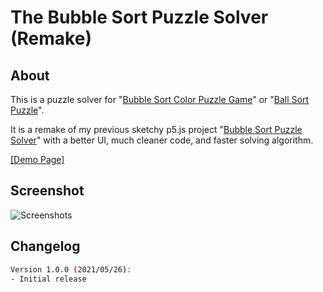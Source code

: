 # The Bubble Sort Puzzle Solver (Remake)
## About
This is a puzzle solver for "[‎Bubble Sort Color Puzzle Game](https://apps.apple.com/us/app/bubble-sort-color-puzzle-game/id1487212912)" or "[Ball Sort Puzzle](https://apps.apple.com/us/app/ball-sort-puzzle/id1494648714)".

It is a remake of my previous sketchy p5.js project "[Bubble Sort Puzzle Solver](https://github.com/barryyik/Bubble-Sort-Puzzle-Solver)" with a better UI, much cleaner code, and faster solving algorithm.

[[Demo Page]](https://barryyik.github.io/Bubble-Sort-Puzzle-Solver-Remake/)

## Screenshot
![Screenshots](https://github.com/barryyik/Arduboy-Calculation-Game/blob/master/screenshot/screenshot1.png?raw=true)

## Changelog
```sh
Version 1.0.0 (2021/05/26):
- Initial release
```